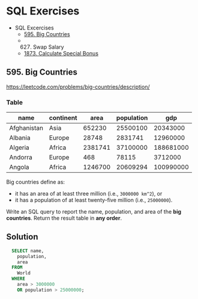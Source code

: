 # SQL Exercises
- SQL Excercises
  - [595. Big Countries](https://github.com/rykiprince/Practices/blob/main/SQL/SQL%20Exercises.md#595-big-countries)
  - 627. Swap Salary
  - [1873. Calculate Special Bonus](https://github.com/rykiprince/Practices/tree/main/SQL/1873.%20Calculate%20Special%20Bonus)

## 595. Big Countries
https://leetcode.com/problems/big-countries/description/

### Table

| name            | continent  | area       | population   | gdp           |
|-----------------|------------|------------|--------------|---------------|
| Afghanistan     | Asia       | 652230     | 25500100     | 20343000      |
| Albania         | Europe     | 28748      | 2831741      | 12960000      |
| Algeria         | Africa     | 2381741    | 37100000     | 188681000     |
| Andorra         | Europe     | 468        | 78115        | 3712000       |
| Angola          | Africa     | 1246700    | 20609294     | 100990000     |

Big countries define as:
  - it has an area of at least three million (i.e., `3000000 km^2`), or
  - it has a population of at least twenty-five million (i.e., `25000000`).

Write an SQL query to report the name, population, and area of the **big countries**.
Return the result table in **any order**.

## Solution
```sql
  SELECT name,
    population,
    area
  FROM
    World
  WHERE
    area > 3000000
    OR population > 25000000;
```
